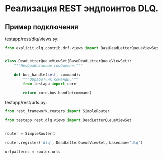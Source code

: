 # Реализация REST эндпоинтов DLQ.

## Пример подключения
testapp/rest/dlq/views.py:
```python
from explicit.dlq.contrib.drf.views import BaseDeadLetterQueueViewSet


class DeadLetterQueueViewSet(BaseDeadLetterQueueViewSet):
    """Необработанные сообщения."""

    def bus_handle(self, command):
        """Обработчик команды."""
        from testapp import core

        return core.bus.handle(command)

```

testapp/rest/urls.py:
```python
from rest_framework.routers import SimpleRouter

from testapp.rest.dlq.views import DeadLetterQueueViewSet


router = SimpleRouter()

router.register('dlq', DeadLetterQueueViewSet, basename='dlq')

urlpatterns = router.urls
````
